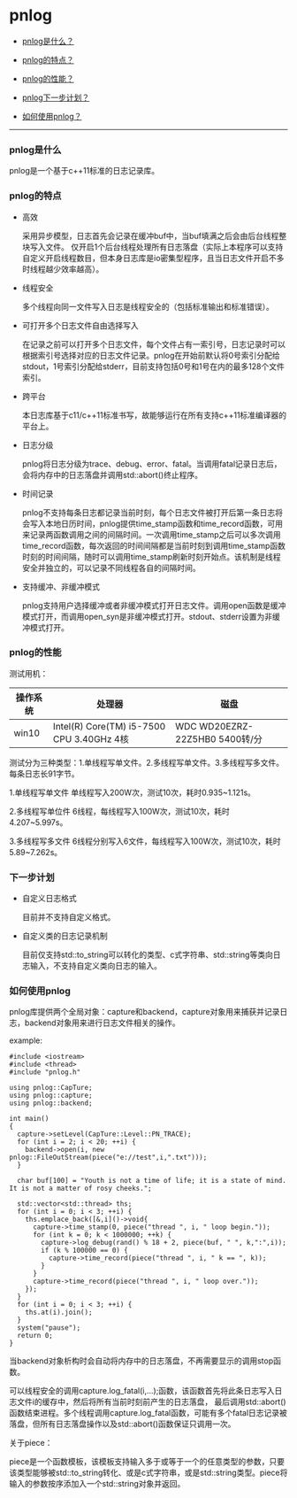 ﻿# pnlog
* [pnlog是什么？](#what-is-pnlog)

* [pnlog的特点？](#characteristic)

* [pnlog的性能？](#performance)

* [pnlog下一步计划？](#next-step)

* [如何使用pnlog？](#how-to-use-pnlog)
***
### <span id = "what-is-pnlog"> pnlog是什么</span> #
pnlog是一个基于c++11标准的日志记录库。
### <span id = "characteristic"> pnlog的特点</span> #
* 高效

    采用异步模型，日志首先会记录在缓冲buf中，当buf填满之后会由后台线程整块写入文件。
    仅开启1个后台线程处理所有日志落盘（实际上本程序可以支持自定义开启线程数目，但本身日志库是io密集型程序，且当日志文件开启不多时线程越少效率越高）。

* 线程安全

    多个线程向同一文件写入日志是线程安全的（包括标准输出和标准错误）。

* 可打开多个日志文件自由选择写入

    在记录之前可以打开多个日志文件，每个文件占有一索引号，日志记录时可以根据索引号选择对应的日志文件记录。pnlog在开始前默认将0号索引分配给stdout，1号索引分配给stderr，目前支持包括0号和1号在内的最多128个文件索引。
    
* 跨平台

    本日志库基于c11/c++11标准书写，故能够运行在所有支持c++11标准编译器的平台上。
    
* 日志分级

    pnlog将日志分级为trace、debug、error、fatal。当调用fatal记录日志后，会将内存中的日志落盘并调用std::abort()终止程序。

* 时间记录

    pnlog不支持每条日志都记录当前时刻，每个日志文件被打开后第一条日志将会写入本地日历时间，pnlog提供time_stamp函数和time_record函数，可用来记录两函数调用之间的间隔时间。一次调用time_stamp之后可以多次调用time_record函数，每次返回的时间间隔都是当前时刻到调用time_stamp函数时刻的时间间隔，随时可以调用time_stamp刷新时刻开始点。该机制是线程安全并独立的，可以记录不同线程各自的间隔时间。

    
* 支持缓冲、非缓冲模式

    pnlog支持用户选择缓冲或者非缓冲模式打开日志文件。调用open函数是缓冲模式打开，而调用open_syn是非缓冲模式打开。stdout、stderr设置为非缓冲模式打开。

### <span id = "performance">pnlog的性能</span> #
测试用机：

 操作系统 | 处理器 | 磁盘
------| ------ | ------
win10 | Intel(R) Core(TM) i5-7500 CPU 3.40GHz 4核 | WDC WD20EZRZ-22Z5HB0 5400转/分

测试分为三种类型：1.单线程写单文件。2.多线程写单文件。3.多线程写多文件。每条日志长91字节。

1.单线程写单文件
单线程写入200W次，测试10次，耗时0.935~1.121s。

2.多线程写单位件
6线程，每线程写入100W次，测试10次，耗时4.207~5.997s。

3.多线程写多文件
6线程分别写入6文件，每线程写入100W次，测试10次，耗时5.89~7.262s。

### <span id = "next-step">下一步计划</span>

* 自定义日志格式
    
    目前并不支持自定义格式。
    
* 自定义类的日志记录机制
    
    目前仅支持std::to_string可以转化的类型、c式字符串、std::string等类向日志输入，不支持自定义类向日志的输入。
    
### <span id = "how-to-use-pnlog"> 如何使用pnlog</span> #
pnlog库提供两个全局对象：capture和backend，capture对象用来捕获并记录日志，backend对象用来进行日志文件相关的操作。

example:

```
#include <iostream>
#include <thread>
#include "pnlog.h"

using pnlog::CapTure;
using pnlog::capture;
using pnlog::backend;

int main()
{
  capture->setLevel(CapTure::Level::PN_TRACE);
  for (int i = 2; i < 20; ++i) {
    backend->open(i, new pnlog::FileOutStream(piece("e://test",i,".txt")));
  }

  char buf[100] = "Youth is not a time of life; it is a state of mind. It is not a matter of rosy cheeks.";

  std::vector<std::thread> ths;
  for (int i = 0; i < 3; ++i) {
    ths.emplace_back([&,i]()->void{
      capture->time_stamp(0, piece("thread ", i, " loop begin."));
      for (int k = 0; k < 1000000; ++k) {
        capture->log_debug(rand() % 18 + 2, piece(buf, " ", k,":",i));
        if (k % 100000 == 0) {
          capture->time_record(piece("thread ", i, " k == ", k));
        }
      }
      capture->time_record(piece("thread ", i, " loop over."));
    });
  }
  for (int i = 0; i < 3; ++i) {
    ths.at(i).join();
  }
  system("pause");
  return 0;
}

```

当backend对象析构时会自动将内存中的日志落盘，不再需要显示的调用stop函数。

可以线程安全的调用capture.log_fatal(i,...);函数，该函数首先将此条日志写入日志文件i的缓存中，然后将所有当前时刻前产生的日志落盘，
最后调用std::abort()函数结束进程。多个线程调用capture.log_fatal函数，可能有多个fatal日志记录被落盘，但所有日志落盘操作以及std::abort()函数保证只调用一次。

关于piece：

piece是一个函数模板，该模板支持输入多于或等于一个的任意类型的参数，只要该类型能够被std::to_string转化、或是c式字符串，或是std::string类型。piece将输入的参数按序添加入一个std::string对象并返回。
